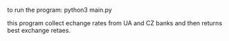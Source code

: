 to run the program:
  python3 main.py

this program collect echange rates from UA and CZ banks and then returns best exchange retaes.
